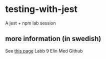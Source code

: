 # testing-with-jest
A jest + npm lab session 

## more information (in swedish)
See [this page](https://mau-webb.github.io/resurser/da355a/laborationer/laboration-9/)
Labb 9 Elin Med Github